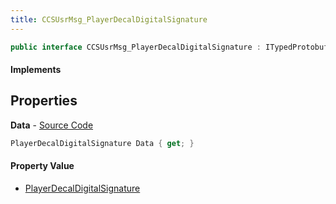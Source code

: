 ```yaml
---
title: CCSUsrMsg_PlayerDecalDigitalSignature
---
```


```csharp
public interface CCSUsrMsg_PlayerDecalDigitalSignature : ITypedProtobuf<CCSUsrMsg_PlayerDecalDigitalSignature>, INativeHandle, INetMessage<CCSUsrMsg_PlayerDecalDigitalSignature>, IDisposable
```

#### Implements

## Properties

**Data** - [Source Code](https://github.com/swiftly-solution/swiftlys2/blob/main/managed/src/SwiftlyS2.Generated/Protobufs/Interfaces/CCSUsrMsg_PlayerDecalDigitalSignature.cs#L18)

```csharp
PlayerDecalDigitalSignature Data { get; }
```

#### Property Value

- [PlayerDecalDigitalSignature](/docs/api/shared/protobufdefinitions/playerdecaldigitalsignature)

